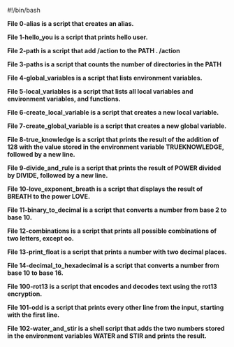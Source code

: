 #!/bin/bash

**File 0-alias is a script that creates an alias.**

**File 1-hello_you is a script that prints hello user.**

**File 2-path is a script that add /action to the PATH . /action**

**File 3-paths is a script that counts the number of directories in the PATH**

**File 4-global_variables is a script that lists environment variables.**

**File 5-local_variables is a script that lists all local variables and environment variables, and functions.**

**File 6-create_local_variable is a script that creates a new local variable.**

**File 7-create_global_variable is a script that creates a new global variable.**

**File 8-true_knowledge is a script that prints the result of the addition of 128 with the value stored in the environment variable TRUEKNOWLEDGE, followed by a new line.**

**File 9-divide_and_rule is a script that prints the result of POWER divided by DIVIDE, followed by a new line.**

**File 10-love_exponent_breath is a script that displays the result of BREATH to the power LOVE.**

**File 11-binary_to_decimal is a script that converts a number from base 2 to base 10.**

**File 12-combinations is a script that prints all possible combinations of two letters, except oo.**

**File 13-print_float is a script that prints a number with two decimal places.**

**File 14-decimal_to_hexadecimal is a script that converts a number from base 10 to base 16.**

**File 100-rot13 is a script that encodes and decodes text using the rot13 encryption.**

**File 101-odd is a script that prints every other line from the input, starting with the first line.**

**File 102-water_and_stir is a shell script that adds the two numbers stored in the environment variables WATER and STIR and prints the result.**

